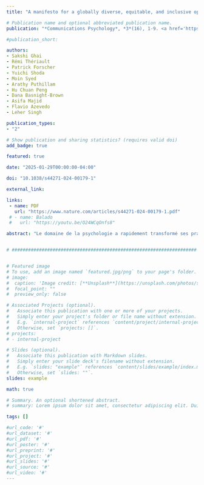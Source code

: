 ```yaml
---
title: "A manifesto for a globally diverse, equitable, and inclusive open science"

# Publication name and optional abbreviated publication name.
publication: "*Communications Psychology*, *3*(16), 1-9. <a href='https://doi.org/10.1038/s44271-024-00179-1' target='_blank' rel='noopener noreferrer'>doi.org/10.1038/s44271-024-00179-1</a>"

#publication_short: 

authors:
- Sakshi Ghai
- Rémi Thériault
- Patrick Forscher
- Yuichi Shoda
- Moin Syed
- Arathy Puthillam
- Hu Chuan Peng
- Dana Basnight-Brown
- Asifa Majid
- Flavio Azevedo
- Leher Singh

publication_types:
- "2"

# Show publication and sharing statistics? (requires valid doi)
add_badge: true

featured: true

date: "2025-01-29T00:00:00-04:00"

doi: "10.1038/s44271-024-00179-1"

external_link: 

links: 
 - name: PDF
   url: "https://www.nature.com/articles/s44271-024-00179-1.pdf"
 # - name: Balado
 #   url: "https://youtu.be/O24WCqOnfs8"

abstract: "Le domaine de la psychologie a rapidement transformé ses pratiques scientifiques ouvertes au cours des dernières années. Pourtant, les progrès dans l’intégration des principes de diversité, d’équité et d’inclusion ont été limités. Dans cette perspective, nous soulevons le spectre des pratiques de généralisabilité questionnables et la question du MASKing (Making Assumptions based on Skewed Knowledge), appelant à des pratiques plus responsables dans la généralisation des résultats d’études et la co-auteuration afin de promouvoir l’équité mondiale dans la production de connaissances. Pour favoriser le changement, les chercheurs doivent cibler les quatre composantes clés du processus de recherche : la conception, la communication, la généralisation et l’évaluation. En outre, les facteurs géopolitiques au niveau macro doivent être pris en compte pour évoluer vers une science comportementale robuste et véritablement inclusive, représentant les voix et les expériences du monde majoritaire (c’est-à-dire les pays à revenu faible et intermédiaire)."


# ####################################################################


# Featured image
# To use, add an image named `featured.jpg/png` to your page's folder. 
# image:
#  caption: 'Image credit: [**Unsplash**](https://unsplash.com/photos/s9CC2SKySJM)'
#  focal_point: ""
#  preview_only: false

# Associated Projects (optional).
#   Associate this publication with one or more of your projects.
#   Simply enter your project's folder or file name without extension.
#   E.g. `internal-project` references `content/project/internal-project/index.md`.
#   Otherwise, set `projects: []`.
# projects:
# - internal-project

# Slides (optional).
#   Associate this publication with Markdown slides.
#   Simply enter your slide deck's filename without extension.
#   E.g. `slides: "example"` references `content/slides/example/index.md`.
#   Otherwise, set `slides: ""`.
slides: example

math: true

# Summary. An optional shortened abstract.
# summary: Lorem ipsum dolor sit amet, consectetur adipiscing elit. Duis posuere tellus ac convallis placerat. Proin tincidunt magna sed ex sollicitudin condimentum.

tags: []

#url_code: '#'
#url_dataset: '#'
#url_pdf: '#'
#url_poster: '#'
#url_preprint: '#'
#url_project: '#'
#url_slides: '#'
#url_source: '#'
#url_video: '#'
---
```

